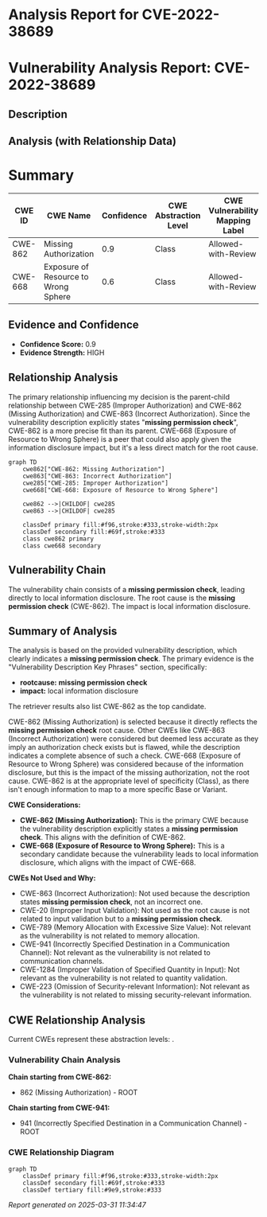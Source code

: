# Analysis Report for CVE-2022-38689

# Vulnerability Analysis Report: CVE-2022-38689

## Description



## Analysis (with Relationship Data)

# Summary

| CWE ID  | CWE Name                      | Confidence | CWE Abstraction Level | CWE Vulnerability Mapping Label | CWE-Vulnerability Mapping Notes |
|---------|-------------------------------|------------|-----------------------|---------------------------------|---------------------------------|
| CWE-862 | Missing Authorization         | 0.9        | Class                 | Allowed-with-Review             | Primary CWE                    |
| CWE-668 | Exposure of Resource to Wrong Sphere | 0.6 | Class | Allowed-with-Review | Secondary CWE Candidate |

## Evidence and Confidence

*   **Confidence Score:** 0.9
*   **Evidence Strength:** HIGH

## Relationship Analysis

The primary relationship influencing my decision is the parent-child relationship between CWE-285 (Improper Authorization) and CWE-862 (Missing Authorization) and CWE-863 (Incorrect Authorization). Since the vulnerability description explicitly states "**missing permission check**", CWE-862 is a more precise fit than its parent. CWE-668 (Exposure of Resource to Wrong Sphere) is a peer that could also apply given the information disclosure impact, but it's a less direct match for the root cause.

```mermaid
graph TD
    cwe862["CWE-862: Missing Authorization"]
    cwe863["CWE-863: Incorrect Authorization"]
    cwe285["CWE-285: Improper Authorization"]
    cwe668["CWE-668: Exposure of Resource to Wrong Sphere"]

    cwe862 -->|CHILDOF| cwe285
    cwe863 -->|CHILDOF| cwe285

    classDef primary fill:#f96,stroke:#333,stroke-width:2px
    classDef secondary fill:#69f,stroke:#333
    class cwe862 primary
    class cwe668 secondary
```

## Vulnerability Chain

The vulnerability chain consists of a **missing permission check**, leading directly to local information disclosure. The root cause is the **missing permission check** (CWE-862). The impact is local information disclosure.

## Summary of Analysis

The analysis is based on the provided vulnerability description, which clearly indicates a **missing permission check**. The primary evidence is the "Vulnerability Description Key Phrases" section, specifically:

*   **rootcause:** **missing permission check**
*   **impact:** local information disclosure

The retriever results also list CWE-862 as the top candidate.

CWE-862 (Missing Authorization) is selected because it directly reflects the **missing permission check** root cause. Other CWEs like CWE-863 (Incorrect Authorization) were considered but deemed less accurate as they imply an authorization check exists but is flawed, while the description indicates a complete absence of such a check. CWE-668 (Exposure of Resource to Wrong Sphere) was considered because of the information disclosure, but this is the impact of the missing authorization, not the root cause. CWE-862 is at the appropriate level of specificity (Class), as there isn't enough information to map to a more specific Base or Variant.

**CWE Considerations:**

*   **CWE-862 (Missing Authorization):** This is the primary CWE because the vulnerability description explicitly states a **missing permission check**. This aligns with the definition of CWE-862.
*   **CWE-668 (Exposure of Resource to Wrong Sphere):** This is a secondary candidate because the vulnerability leads to local information disclosure, which aligns with the impact of CWE-668.

**CWEs Not Used and Why:**

*   CWE-863 (Incorrect Authorization): Not used because the description states **missing permission check**, not an incorrect one.
*   CWE-20 (Improper Input Validation): Not used as the root cause is not related to input validation but to a **missing permission check**.
*   CWE-789 (Memory Allocation with Excessive Size Value): Not relevant as the vulnerability is not related to memory allocation.
*   CWE-941 (Incorrectly Specified Destination in a Communication Channel): Not relevant as the vulnerability is not related to communication channels.
*   CWE-1284 (Improper Validation of Specified Quantity in Input): Not relevant as the vulnerability is not related to quantity validation.
*   CWE-223 (Omission of Security-relevant Information): Not relevant as the vulnerability is not related to missing security-relevant information.


## CWE Relationship Analysis

Current CWEs represent these abstraction levels: .


### Vulnerability Chain Analysis

**Chain starting from CWE-862:**
- 862 (Missing Authorization) - ROOT


**Chain starting from CWE-941:**
- 941 (Incorrectly Specified Destination in a Communication Channel) - ROOT



### CWE Relationship Diagram

```mermaid
graph TD
    classDef primary fill:#f96,stroke:#333,stroke-width:2px
    classDef secondary fill:#69f,stroke:#333
    classDef tertiary fill:#9e9,stroke:#333
```



*Report generated on 2025-03-31 11:34:47*
